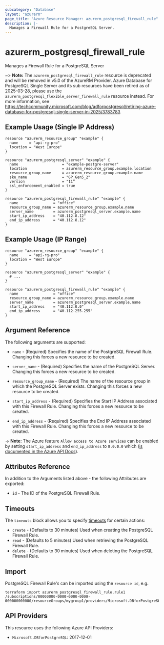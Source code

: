 ```yaml
---
subcategory: "Database"
layout: "azurerm"
page_title: "Azure Resource Manager: azurerm_postgresql_firewall_rule"
description: |-
  Manages a Firewall Rule for a PostgreSQL Server.
---
```


# azurerm_postgresql_firewall_rule

Manages a Firewall Rule for a PostgreSQL Server

~> **Note:** The `azurerm_postgresql_firewall_rule` resource is deprecated and will be removed in v5.0 of the AzureRM Provider. Azure Database for PostgreSQL Single Server and its sub resources have been retired as of 2025-03-28, please use the `azurerm_postgresql_flexible_server_firewall_rule` resource instead. For more information, see https://techcommunity.microsoft.com/blog/adforpostgresql/retiring-azure-database-for-postgresql-single-server-in-2025/3783783.

## Example Usage (Single IP Address)

```hcl
resource "azurerm_resource_group" "example" {
  name     = "api-rg-pro"
  location = "West Europe"
}

resource "azurerm_postgresql_server" "example" {
  name                    = "example-postgre-server"
  location                = azurerm_resource_group.example.location
  resource_group_name     = azurerm_resource_group.example.name
  sku_name                = "GP_Gen5_2"
  version                 = "11"
  ssl_enforcement_enabled = true
}

resource "azurerm_postgresql_firewall_rule" "example" {
  name                = "office"
  resource_group_name = azurerm_resource_group.example.name
  server_name         = azurerm_postgresql_server.example.name
  start_ip_address    = "40.112.8.12"
  end_ip_address      = "40.112.8.12"
}
```

## Example Usage (IP Range)

```hcl
resource "azurerm_resource_group" "example" {
  name     = "api-rg-pro"
  location = "West Europe"
}

resource "azurerm_postgresql_server" "example" {
  # ...
}

resource "azurerm_postgresql_firewall_rule" "example" {
  name                = "office"
  resource_group_name = azurerm_resource_group.example.name
  server_name         = azurerm_postgresql_server.example.name
  start_ip_address    = "40.112.0.0"
  end_ip_address      = "40.112.255.255"
}
```

## Argument Reference

The following arguments are supported:

* `name` - (Required) Specifies the name of the PostgreSQL Firewall Rule. Changing this forces a new resource to be created.

* `server_name` - (Required) Specifies the name of the PostgreSQL Server. Changing this forces a new resource to be created.

* `resource_group_name` - (Required) The name of the resource group in which the PostgreSQL Server exists. Changing this forces a new resource to be created.

* `start_ip_address` - (Required) Specifies the Start IP Address associated with this Firewall Rule. Changing this forces a new resource to be created.

* `end_ip_address` - (Required) Specifies the End IP Address associated with this Firewall Rule. Changing this forces a new resource to be created.

-> **Note:** The Azure feature `Allow access to Azure services` can be enabled by setting `start_ip_address` and `end_ip_address` to `0.0.0.0` which ([is documented in the Azure API Docs](https://docs.microsoft.com/rest/api/sql/firewallrules/createorupdate)).

## Attributes Reference

In addition to the Arguments listed above - the following Attributes are exported:

* `id` - The ID of the PostgreSQL Firewall Rule.

## Timeouts

The `timeouts` block allows you to specify [timeouts](https://www.terraform.io/language/resources/syntax#operation-timeouts) for certain actions:

* `create` - (Defaults to 30 minutes) Used when creating the PostgreSQL Firewall Rule.
* `read` - (Defaults to 5 minutes) Used when retrieving the PostgreSQL Firewall Rule.
* `delete` - (Defaults to 30 minutes) Used when deleting the PostgreSQL Firewall Rule.

## Import

PostgreSQL Firewall Rule's can be imported using the `resource id`, e.g.

```shell
terraform import azurerm_postgresql_firewall_rule.rule1 /subscriptions/00000000-0000-0000-0000-000000000000/resourceGroups/mygroup1/providers/Microsoft.DBforPostgreSQL/servers/server1/firewallRules/rule1
```

## API Providers
<!-- This section is generated, changes will be overwritten -->
This resource uses the following Azure API Providers:

* `Microsoft.DBforPostgreSQL`: 2017-12-01
